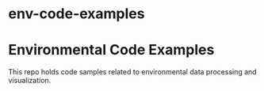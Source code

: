 # env-code-examples
# Environmental Code Examples
This repo holds code samples related to environmental data processing and visualization.
